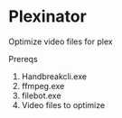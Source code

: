 # Plexinator
Optimize video files for plex

Prereqs
1. Handbreakcli.exe
2. ffmpeg.exe
3. filebot.exe
4. Video files to optimize

